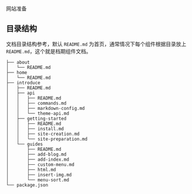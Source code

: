 <!--
title: 网站准备 
sort: 3
-->

网站准备

## 目录结构

文档目录结构参考，默认 `README.md` 为首页，通常情况下每个组件根据目录放上 `README.md`，这个就是档期组件文档。

```
├── about
│   └── README.md
├── home
│   └── README.md
├── introduce
│   ├── README.md
│   ├── api
│   │   ├── README.md
│   │   ├── commands.md
│   │   ├── markdown-config.md
│   │   └── theme-api.md
│   ├── getting-started
│   │   ├── README.md
│   │   ├── install.md
│   │   ├── site-creation.md
│   │   └── site-preparation.md
│   └── guides
│       ├── README.md
│       ├── add-blog.md
│       ├── add-index.md
│       ├── custom-menu.md
│       ├── html.md
│       ├── insert-img.md
│       └── menu-sort.md
└── package.json
```
